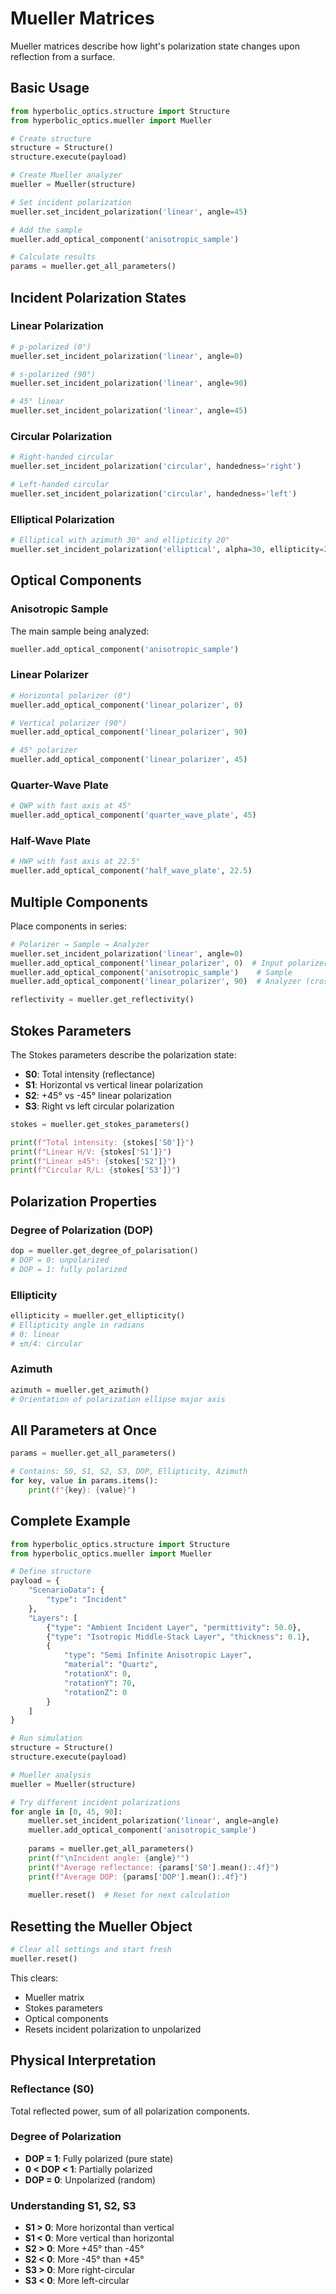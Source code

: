 # Mueller Matrices

Mueller matrices describe how light's polarization state changes upon reflection from a surface.

## Basic Usage

```python
from hyperbolic_optics.structure import Structure
from hyperbolic_optics.mueller import Mueller

# Create structure
structure = Structure()
structure.execute(payload)

# Create Mueller analyzer
mueller = Mueller(structure)

# Set incident polarization
mueller.set_incident_polarization('linear', angle=45)

# Add the sample
mueller.add_optical_component('anisotropic_sample')

# Calculate results
params = mueller.get_all_parameters()
```

## Incident Polarization States

### Linear Polarization

```python
# p-polarized (0°)
mueller.set_incident_polarization('linear', angle=0)

# s-polarized (90°)
mueller.set_incident_polarization('linear', angle=90)

# 45° linear
mueller.set_incident_polarization('linear', angle=45)
```

### Circular Polarization

```python
# Right-handed circular
mueller.set_incident_polarization('circular', handedness='right')

# Left-handed circular
mueller.set_incident_polarization('circular', handedness='left')
```

### Elliptical Polarization

```python
# Elliptical with azimuth 30° and ellipticity 20°
mueller.set_incident_polarization('elliptical', alpha=30, ellipticity=20)
```

## Optical Components

### Anisotropic Sample

The main sample being analyzed:

```python
mueller.add_optical_component('anisotropic_sample')
```

### Linear Polarizer

```python
# Horizontal polarizer (0°)
mueller.add_optical_component('linear_polarizer', 0)

# Vertical polarizer (90°)
mueller.add_optical_component('linear_polarizer', 90)

# 45° polarizer
mueller.add_optical_component('linear_polarizer', 45)
```

### Quarter-Wave Plate

```python
# QWP with fast axis at 45°
mueller.add_optical_component('quarter_wave_plate', 45)
```

### Half-Wave Plate

```python
# HWP with fast axis at 22.5°
mueller.add_optical_component('half_wave_plate', 22.5)
```

## Multiple Components

Place components in series:

```python
# Polarizer → Sample → Analyzer
mueller.set_incident_polarization('linear', angle=0)
mueller.add_optical_component('linear_polarizer', 0)  # Input polarizer
mueller.add_optical_component('anisotropic_sample')    # Sample
mueller.add_optical_component('linear_polarizer', 90)  # Analyzer (crossed)

reflectivity = mueller.get_reflectivity()
```

## Stokes Parameters

The Stokes parameters describe the polarization state:

- **S0**: Total intensity (reflectance)
- **S1**: Horizontal vs vertical linear polarization
- **S2**: +45° vs -45° linear polarization
- **S3**: Right vs left circular polarization

```python
stokes = mueller.get_stokes_parameters()

print(f"Total intensity: {stokes['S0']}")
print(f"Linear H/V: {stokes['S1']}")
print(f"Linear ±45°: {stokes['S2']}")
print(f"Circular R/L: {stokes['S3']}")
```

## Polarization Properties

### Degree of Polarization (DOP)

```python
dop = mueller.get_degree_of_polarisation()
# DOP = 0: unpolarized
# DOP = 1: fully polarized
```

### Ellipticity

```python
ellipticity = mueller.get_ellipticity()
# Ellipticity angle in radians
# 0: linear
# ±π/4: circular
```

### Azimuth

```python
azimuth = mueller.get_azimuth()
# Orientation of polarization ellipse major axis
```

## All Parameters at Once

```python
params = mueller.get_all_parameters()

# Contains: S0, S1, S2, S3, DOP, Ellipticity, Azimuth
for key, value in params.items():
    print(f"{key}: {value}")
```

## Complete Example

```python
from hyperbolic_optics.structure import Structure
from hyperbolic_optics.mueller import Mueller

# Define structure
payload = {
    "ScenarioData": {
        "type": "Incident"
    },
    "Layers": [
        {"type": "Ambient Incident Layer", "permittivity": 50.0},
        {"type": "Isotropic Middle-Stack Layer", "thickness": 0.1},
        {
            "type": "Semi Infinite Anisotropic Layer",
            "material": "Quartz",
            "rotationX": 0,
            "rotationY": 70,
            "rotationZ": 0
        }
    ]
}

# Run simulation
structure = Structure()
structure.execute(payload)

# Mueller analysis
mueller = Mueller(structure)

# Try different incident polarizations
for angle in [0, 45, 90]:
    mueller.set_incident_polarization('linear', angle=angle)
    mueller.add_optical_component('anisotropic_sample')
    
    params = mueller.get_all_parameters()
    print(f"\nIncident angle: {angle}°")
    print(f"Average reflectance: {params['S0'].mean():.4f}")
    print(f"Average DOP: {params['DOP'].mean():.4f}")
    
    mueller.reset()  # Reset for next calculation
```

## Resetting the Mueller Object

```python
# Clear all settings and start fresh
mueller.reset()
```

This clears:
- Mueller matrix
- Stokes parameters
- Optical components
- Resets incident polarization to unpolarized

## Physical Interpretation

### Reflectance (S0)

Total reflected power, sum of all polarization components.

### Degree of Polarization

- **DOP = 1**: Fully polarized (pure state)
- **0 < DOP < 1**: Partially polarized
- **DOP = 0**: Unpolarized (random)

### Understanding S1, S2, S3

- **S1 > 0**: More horizontal than vertical
- **S1 < 0**: More vertical than horizontal
- **S2 > 0**: More +45° than -45°
- **S2 < 0**: More -45° than +45°
- **S3 > 0**: More right-circular
- **S3 < 0**: More left-circular